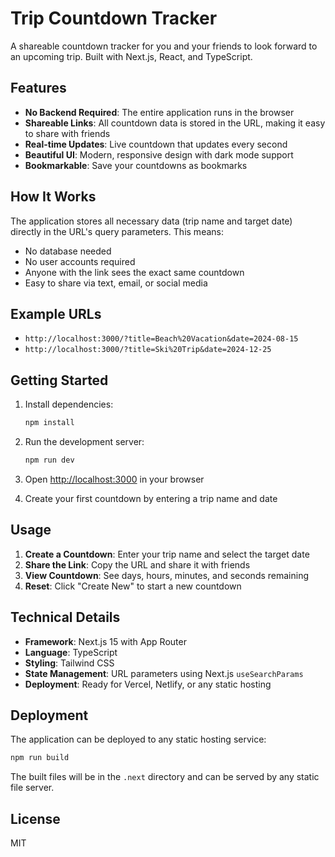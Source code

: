 # Trip Countdown Tracker

A shareable countdown tracker for you and your friends to look forward to an upcoming trip. Built with Next.js, React, and TypeScript.

## Features

- **No Backend Required**: The entire application runs in the browser
- **Shareable Links**: All countdown data is stored in the URL, making it easy to share with friends
- **Real-time Updates**: Live countdown that updates every second
- **Beautiful UI**: Modern, responsive design with dark mode support
- **Bookmarkable**: Save your countdowns as bookmarks

## How It Works

The application stores all necessary data (trip name and target date) directly in the URL's query parameters. This means:

- No database needed
- No user accounts required
- Anyone with the link sees the exact same countdown
- Easy to share via text, email, or social media

## Example URLs

- `http://localhost:3000/?title=Beach%20Vacation&date=2024-08-15`
- `http://localhost:3000/?title=Ski%20Trip&date=2024-12-25`

## Getting Started

1. Install dependencies:
   ```bash
   npm install
   ```

2. Run the development server:
   ```bash
   npm run dev
   ```

3. Open [http://localhost:3000](http://localhost:3000) in your browser

4. Create your first countdown by entering a trip name and date

## Usage

1. **Create a Countdown**: Enter your trip name and select the target date
2. **Share the Link**: Copy the URL and share it with friends
3. **View Countdown**: See days, hours, minutes, and seconds remaining
4. **Reset**: Click "Create New" to start a new countdown

## Technical Details

- **Framework**: Next.js 15 with App Router
- **Language**: TypeScript
- **Styling**: Tailwind CSS
- **State Management**: URL parameters using Next.js `useSearchParams`
- **Deployment**: Ready for Vercel, Netlify, or any static hosting

## Deployment

The application can be deployed to any static hosting service:

```bash
npm run build
```

The built files will be in the `.next` directory and can be served by any static file server.

## License

MIT
